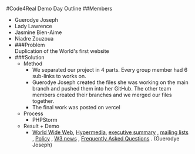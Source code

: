#Code4Real Demo Day Outline
##Members
* Guerodye Joseph
* Lady Lawrence
* Jasmine Bien-Aime
* Niadre Zouzoua
* ###Problem  
Duplication of the World's first website
* ###Solution
  * Method  
    * We separated our project in 4 parts. Every group member had 6 sub-links to works on.  
    * Guerodye Joseph created the files she was working on the main branch and pushed them into her GitHub. The  other team
    members created their branches and we merged our files together.
    * The final work was posted on vercel
  * Process
    * PHPStorm
  * Result + Demo 
    * [World Wide Web](http://localhost:63342/GroupProject/index.html?_ijt=b8fj47g8ldgl7gaco2ebbhi0co), [Hypermedia](http://localhost:63342/GroupProject/hypermedia.html?_ijt=qg76uauk1pnpiss22pdq1oo58b), [executive summary](http://localhost:63342/GroupProject/executivesummary.html?_ijt=qg76uauk1pnpiss22pdq1oo58b) , [mailing lists](http://localhost:63342/GroupProject/mailinglist.html?_ijt=5k0br8lbvrt6cbunnrsts6mlt7) , [Policy](http://localhost:63342/GroupProject/policy.html?_ijt=sqlk7a2882a5s0eqiprkhj8pp3) , [W3 news](http://localhost:63342/GroupProject/w3news.html?_ijt=jkncu43551uq74h18hrp6ri3v9) , [Frequently Asked Questions](http://localhost:63342/GroupProject/frequentlyquestionasked.html?_ijt=jkncu43551uq74h18hrp6ri3v9) . (Guerodye Joseph)
    






 


  
